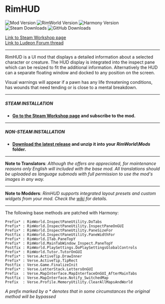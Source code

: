 # RimHUD
![Mod Version](https://img.shields.io/badge/Mod_Version-1.16.0-blue.svg)
![RimWorld Version](https://img.shields.io/badge/Built_for_RimWorld-1.6-blue.svg)
![Harmony Version](https://img.shields.io/badge/Powered_by_Harmony-2.3.6-blue.svg)\
![Steam Downloads](https://img.shields.io/steam/downloads/1508850027?colorB=blue&label=Steam+Downloads)
![GitHub Downloads](https://img.shields.io/github/downloads/Jaxe-Dev/RimHUD/total?colorB=blue&label=GitHub+Downloads)

[Link to Steam Workshop page](https://steamcommunity.com/sharedfiles/filedetails/?id=1508850027)\
[Link to Ludeon Forum thread](https://ludeon.com/forums/index.php?topic=45787.0)

---

RimHUD is a UI mod that displays a detailed information about a selected character or creature. The HUD display is integrated into the inspect pane which can be resized to fit the additional information. Alternatively the HUD can a separate floating window and docked to any position on the screen.

Visual warnings will appear if a pawn has any life threatening conditions, has wounds that need tending or is close to a mental breakdown.

---

##### STEAM INSTALLATION
- **[Go to the Steam Workshop page](https://steamcommunity.com/sharedfiles/filedetails/?id=1508850027) and subscribe to the mod.**

---

##### NON-STEAM INSTALLATION
- **[Download the latest release](https://github.com/Jaxe-Dev/RimHUD/releases/latest) and unzip it into your *RimWorld\Mods* folder.**

---

**Note to Translators**: *Although the offers are appreciated, for maintenance reasons only English will included with the base mod. All translations should be uploaded as language submods with full permission to use the mod's images in any way.*

---

**Note to Modders**: *RimHUD supports integrated layout presets and custom widgets from your mod. Check the [wiki](https://github.com/Jaxe-Dev/RimHUD/wiki) for details.*

---

The following base methods are patched with Harmony:
```
Prefix* : RimWorld.InspectPaneUtility.DoTabs
Prefix* : RimWorld.InspectPaneUtility.InspectPaneOnGUI
Prefix* : RimWorld.InspectPaneUtility.PaneSizeFor
Postfix : RimWorld.InspectPaneUtility.PaneWidthFor
Prefix* : RimWorld.ITab.PaneTopY
Prefix* : RimWorld.MainTabWindow_Inspect.PaneTopY
Postfix : RimWorld.PlaySettings.DoPlaySettingsGlobalControls
Prefix* : RimWorld.Tutor.TutorOnGUI
Prefix* : Verse.ActiveTip.DrawInner
Prefix* : Verse.ActiveTip.TipRect
Postfix : Verse.Game.FinalizeInit
Prefix* : Verse.LetterStack.LettersOnGUI
Prefix  : Verse.MapInterface.MapInterfaceOnGUI_AfterMainTabs
Postfix : Verse.MapInterface.Notify_SwitchedMap
Prefix  : Verse.Profile.MemoryUtility.ClearAllMapsAndWorld
```
*A prefix marked by a \* denotes that in some circumstances the original method will be bypassed*
